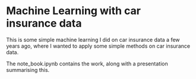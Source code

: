# Machine Learning with car insurance data

This is some simple machine learning I did on car insurance data a few years ago, where I wanted to apply some simple methods on car insurance data. 

The note_book.ipynb contains the work, along with a presentation summarising this.
